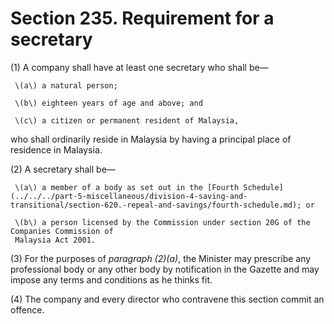 # Section 235. Requirement for a secretary

\(1\) A company shall have at least one secretary who shall be—

     \(a\) a natural person;

     \(b\) eighteen years of age and above; and

     \(c\) a citizen or permanent resident of Malaysia,

who shall ordinarily reside in Malaysia by having a principal place of residence in Malaysia.

\(2\) A secretary shall be—

     \(a\) a member of a body as set out in the [Fourth Schedule](../../../part-5-miscellaneous/division-4-saving-and-transitional/section-620.-repeal-and-savings/fourth-schedule.md); or

     \(b\) a person licensed by the Commission under section 20G of the Companies Commission of   
     Malaysia Act 2001.

\(3\) For the purposes of _paragraph \(2\)\(a\)_, the Minister may prescribe any professional body or any other body by notification in the Gazette and may impose any terms and conditions as he thinks fit.

\(4\) The company and every director who contravene this section commit an offence.



